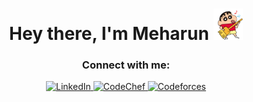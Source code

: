 <h1 align="center">
  Hey there, I'm Meharun
  <img src="https://github.com/taemie0/taemie0/blob/main/crayon-shinchan.gif" alt="Crayon Shinchan playing guitar" height="50"/>
</h1>


<h3 align="center">Connect with me:</h3>
<p align="center">
  <a href="https://linkedin.com/in/meharun-nesa-534bb72a4" target="_blank">
    <img src="https://img.shields.io/badge/LinkedIn-%230077B5.svg?style=for-the-badge&logo=linkedin&logoColor=white" alt="LinkedIn"/>
  </a>
  <a href="https://www.codechef.com/users/taemie" target="_blank">
    <img src="https://img.shields.io/badge/CodeChef-%235B4638.svg?style=for-the-badge&logo=codechef&logoColor=white" alt="CodeChef"/>
  </a>
  <a href="https://codeforces.com/profile/taemie" target="_blank">
    <img src="https://img.shields.io/badge/Codeforces-%234A4A4A.svg?style=for-the-badge&logo=codeforces&logoColor=white" alt="Codeforces"/>
  </a>
</p>



